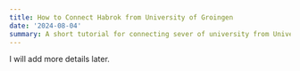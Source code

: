 ```yaml
---
title: How to Connect Habrok from University of Groingen
date: '2024-08-04'
summary: A short tutorial for connecting sever of university from University of Groningen
---
```


I will add more details later.
